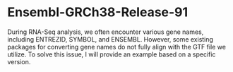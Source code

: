 # Ensembl-GRCh38-Release-91
During RNA-Seq analysis, we often encounter various gene names, including ENTREZID, SYMBOL, and ENSEMBL. However, some existing packages for converting gene names do not fully align with the GTF file we utilize. To solve this issue, I will provide an example based on a specific version.

